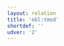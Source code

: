 ```yaml
---
layout: relation
title: 'obl:tmod'
shortdef: ''
udver: '2'
---
```

<!-- Interlanguage links updated Čt lis 12 09:43:36 CET 2020 -->
